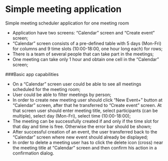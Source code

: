 # Simple meeting application
Simple meeting scheduler application for one meeting room

* Application have two screens: “Calendar” screen and “Create event” screen;
* “Calendar” screen consists of a pre-defined table with 5 days (Mon-Fri) for columns and 9 time slots (10:00-18:00, one hour long each) for rows;
* There is a team of several people that can take part in the meetings;
* One meeting can take only 1 hour and obtain one cell in the “Calendar” screen;

###Basic app capabilities

* On a “Calendar” screen user could be able to see all meetings scheduled for the meeting room;
* User could be able to filter meetings by person;
* In order to create new meeting user should click “New Event+” button at “Calendar” screen, after that he transferred to “Create event” screen. At that screen user should enter meeting title, select participants (can be multiple), select day (Mon-Fri), select time (10:00-18:00);
* The meeting can be successfully created if and only if the time slot for that day and time is free. Otherwise the error bar should be shown;
* After successful creation of an event, the user transferred back to the “Calendar” screen where new event should already be displayed;
* In order to delete a meeting user has to click the delete icon (cross) near the meeting title at “Calendar” screen and then confirm his action in a confirmation dialog.